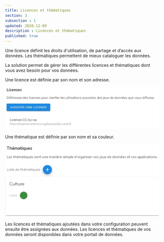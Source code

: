```yaml
---
title: Licences et thématiques
section: 3
subsection : 1
updated: 2020-12-09
description : Licences et thématiques
published: true
---
```



Une licence définit les droits d'utilisation, de partage et d’accès aux données.
Les thématiques permettent de mieux cataloguer les données.

La solution permet de gérer les différentes licences et thématiques dont vous avez besoin pour vos données.

Une licence est définie par son nom et son adresse.


<img src="../../static/images/functional-presentation/licences.jpg" alt="Catalogue de données"></img>

Une thématique est définie par son nom et sa couleur.

<img src="../../static/images/functional-presentation/thematique.jpg" alt="Catalogue de données"></img>

Les licences et thématiques ajoutées dans votre configuration peuvent ensuite être assignées aux données. Les licences et thématiques de vos données seront disponibles dans votre portail de données.
